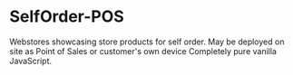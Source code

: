 # SelfOrder-POS
Webstores showcasing store products for self order. May be deployed on site as Point of Sales or customer's own device
Completely pure vanilla JavaScript.
